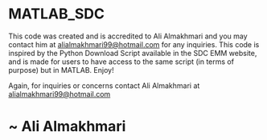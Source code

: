 # MATLAB_SDC

This code was created and is accredited to Ali Almakhmari and you may contact him at alialmakhmari99@hotmail.com for any inquiries. This code is inspired by the Python Download Script available in the SDC EMM website, and is made for users to have access to the same script (in terms of purpose) but in MATLAB. Enjoy!


Again, for inquiries or concerns contact Ali Almakhmari at alialmakhmari99@hotmail.com


# ~ Ali Almakhmari
